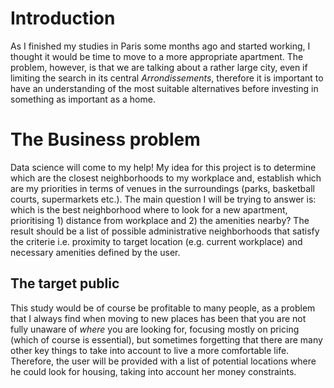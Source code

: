 # Introduction
As I finished my studies in Paris some months ago and started working, I thought it would be time to move to a more appropriate apartment. The problem, however, is that we are talking about a rather large city, even if limiting the search in its central *Arrondissements*, therefore it is important to have an understanding of the most suitable alternatives before investing in something as important as a home. 

# The Business problem
Data science will come to my help! My idea for this project is to determine which are the closest neighborhoods to my workplace and, establish which are my priorities in terms of venues in the surroundings (parks, basketball courts, supermarkets etc.). The main question I will be trying to answer is: which is the best neighborhood where to look for a new apartment, prioritising 1) distance from workplace and 2) the amenities nearby?
The result should be a list of possible administrative neighborhoods that satisfy the criterie i.e. proximity to target location (e.g. current workplace) and necessary amenities defined by the user.

## The target public
This study would be of course be profitable to many people, as a problem that I always find when moving to new places has been that you are not fully unaware of *where* you are looking for, focusing mostly on pricing (which of course is essential), but sometimes forgetting that there are many other key things to take into account to live a more comfortable life.
Therefore, the user will be provided with a list of potential locations where he could look for housing, taking into account her money constraints.
